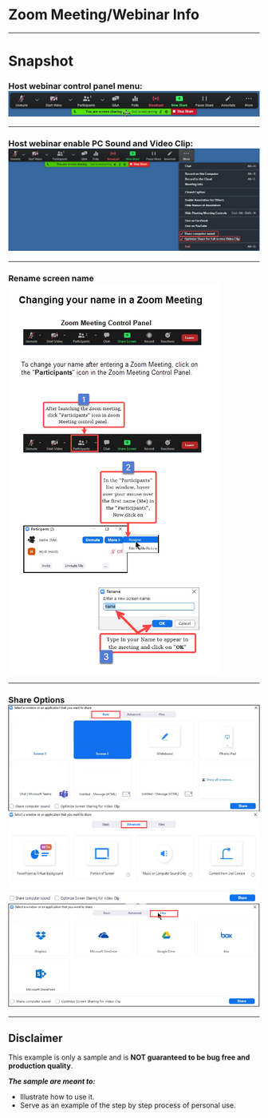 # Zoom Meeting/Webinar Info

---
# Snapshot

### Host webinar control panel menu: ![Webinar Host Control Panel Menu](ZoomWebinarHostControlPanelMenu.png)
---
### Host webinar enable PC Sound and Video Clip: ![Webinar Enable PC Sound and Video Clip](ZoomWebinarShareMORE_Enable_Sound.VideoClip.png)
---
### Rename screen name ![Rename screen name](RenameZoomName.png)
---

### Share Options ![ShareOptions](ShareOPTIONS.png)
---


## Disclaimer
This example is only a sample and is **NOT guaranteed to be bug free and production quality**.

***The sample are meant to:***
- Illustrate how to use it. 
- Serve as an example of the step by step process of personal use.


